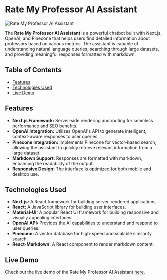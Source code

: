 # Rate My Professor AI Assistant

![Rate My Professor AI Assistant](https://img.shields.io/badge/Rate%20My%20Professor-AI%20Assistant-blue)

The **Rate My Professor AI Assistant** is a powerful chatbot built with Next.js, OpenAI, and Pinecone that helps users find detailed information about professors based on various metrics. The assistant is capable of understanding natural language queries, searching through large datasets, and providing meaningful responses formatted with markdown.

## Table of Contents

- [Features](#features)
- [Technologies Used](#technologies-used)
- [Live Demo](#live-demo)

## Features

- **Next.js Framework:** Server-side rendering and routing for seamless performance and SEO benefits.
- **OpenAI Integration:** Utilizes OpenAI's API to generate intelligent, context-aware responses to user queries.
- **Pinecone Integration:** Implements Pinecone for vector-based search, allowing the assistant to quickly retrieve relevant information from a large dataset.
- **Markdown Support:** Responses are formatted with markdown, enhancing the readability of the output.
- **Responsive Design:** The interface is optimized for both mobile and desktop use.

## Technologies Used

- **Next.js:** A React framework for building server-rendered applications.
- **React:** A JavaScript library for building user interfaces.
- **Material-UI:** A popular React UI framework for building responsive and visually appealing interfaces.
- **OpenAI API:** Provides the AI capabilities to understand and respond to user queries.
- **Pinecone:** A vector database for high-speed and scalable similarity search.
- **React-Markdown:** A React component to render markdown content.

## Live Demo

Check out the live demo of the Rate My Professor AI Assistant [here](https://ratemyprofessor-ai-kappa.vercel.app/).


